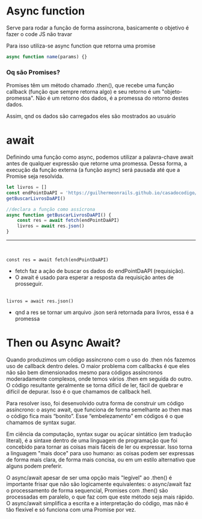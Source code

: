 # Async function

Serve para rodar a função de forma assíncrona, basicamente o objetivo é fazer o code JS não travar

Para isso utiliza-se async function que retorna uma promise

````js
async function name(params) {}
````

### Oq são Promises?

Promises têm um método chamado .then(), que recebe uma função callback (função que sempre retorna algo) e seu retorno é um "objeto-promessa". Não é um retorno dos dados, é a promessa do retorno destes dados.

Assim, qnd os dados são carregados eles são mostrados ao usuário

# await

Definindo uma função como async, podemos utilizar a palavra-chave await antes de qualquer expressão que retorne uma promessa. Dessa forma, a execução da função externa (a função async) será pausada até que a Promise seja resolvida.

````js
let livros = []
const endPointDaAPI = 'https://guilhermeonrails.github.io/casadocodigo/livros.json'
getBuscarLivrosDaAPI()

//declara a função como assícrona
async function getBuscarLivrosDaAPI() {
    const res = await fetch(endPointDaAPI)
    livros = await res.json()
}
````
<hr> <br>

<code>const res = await fetch(endPointDaAPI)</code>

* fetch faz a ação de buscar os dados do endPointDaAPI (requisição).
* O await é usado para esperar a resposta da requisição antes de prosseguir.
<br> <br>

<code>livros = await res.json()</code>

* qnd a res se tornar um arquivo .json será retornada para livros, essa é a promessa

# Then ou Async Await?

Quando produzimos um código assíncrono com o uso do .then nós fazemos uso de callback dentro deles. O maior problema com callbacks é que eles não são bem dimensionados mesmo para códigos assíncronos moderadamente complexos, onde temos vários .then em seguida do outro. O código resultante geralmente se torna difícil de ler, fácil de quebrar e difícil de depurar. Isso é o que chamamos de callback hell.

Para resolver isso, foi desenvolvido outra forma de construir um código assíncrono: o async await, que funciona de forma semelhante ao then mas o código fica mais “bonito”. Esse “embelezamento” em códigos é o que chamamos de syntax sugar.

Em ciência da computação, syntax sugar ou açúcar sintático (em tradução literal), é a sintaxe dentro de uma linguagem de programação que foi concebido para tornar as coisas mais fáceis de ler ou expressar. Isso torna a linguagem "mais doce" para uso humano: as coisas podem ser expressas de forma mais clara, de forma mais concisa, ou em um estilo alternativo que alguns podem preferir.

O async/await apesar de ser uma opção mais "legível" ao .then() é importante frisar que não são logicamente equivalentes: o async/await faz o processamento de forma sequencial, Promises com .then() são processadas em paralelo, o que faz com que este método seja mais rápido. O async/await simplifica a escrita e a interpretação do código, mas não é tão flexível e só funciona com uma Promise por vez.

